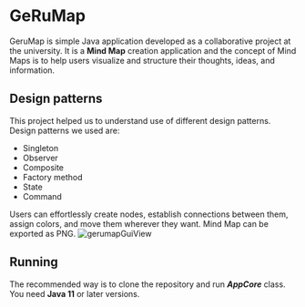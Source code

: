 # GeRuMap
GeruMap is simple Java application developed as a collaborative project at the university. It is a **Mind Map** creation application and the concept of Mind Maps is to help users visualize and structure their thoughts, ideas, and information.

## Design patterns
This project helped us to understand use of different design patterns. Design patterns we used are:
- Singleton
- Observer
- Composite
- Factory method
- State
- Command

Users can effortlessly create nodes, establish connections between them, assign colors, and move them wherever they want. Mind Map can be exported as PNG.
![gerumapGuiView](https://github.com/anik0lic/GeRuMap/assets/47865126/bf2547f0-9fb4-4ff6-90eb-f7b5c8498097)

## Running
The recommended way is to clone the repository and run ***AppCore*** class. You need **Java 11** or later versions.
